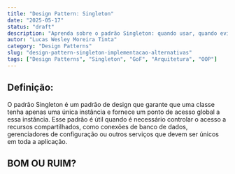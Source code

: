 ```yaml
---
title: "Design Pattern: Singleton"
date: "2025-05-17"
status: "draft"
description: "Aprenda sobre o padrão Singleton: quando usar, quando evitar, implementação correta e alternativas mais modernas para controle de instâncias únicas."
autor: "Lucas Wesley Moreira Tinta"
category: "Design Patterns"
slug: "design-pattern-singleton-implementacao-alternativas"
tags: ["Design Patterns", "Singleton", "GoF", "Arquitetura", "OOP"]
---
```


## Definição:

O padrão Singleton é um padrão de design que garante que uma classe tenha apenas uma única instância e fornece um ponto de acesso global a essa instância. Esse padrão é útil quando é necessário controlar o acesso a recursos compartilhados, como conexões de banco de dados, gerenciadores de configuração ou outros serviços que devem ser únicos em toda a aplicação.


## BOM OU RUIM?


